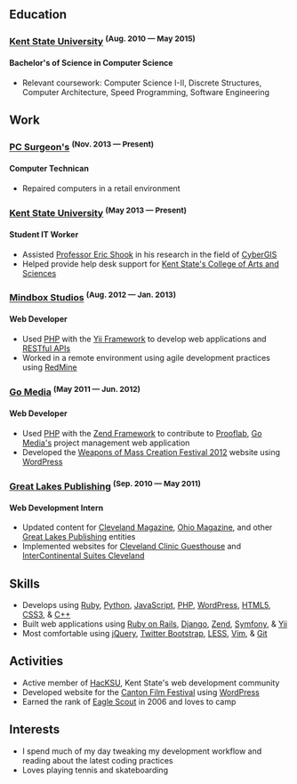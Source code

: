 ## Education

### [Kent State University](http://www.kent.edu) <sup>(Aug. 2010 &mdash; May 2015)</sup>
#### Bachelor's of Science in Computer Science

* Relevant coursework: Computer Science I-II, Discrete Structures, Computer Architecture, Speed Programming, Software Engineering

## Work

### [PC Surgeon's](http://pcsurgeons.net) <sup>(Nov. 2013 &mdash; Present)</sup>
#### Computer Technican

* Repaired computers in a retail environment

### [Kent State University](http://www.kent.edu) <sup>(May 2013 &mdash; Present)</sup>
#### Student IT Worker

* Assisted [Professor Eric Shook](http://www.kent.edu/cas/geography/people/~eshook/) in his research in the field of [CyberGIS](http://en.wikipedia.org/wiki/Geoweb)
* Helped provide help desk support for [Kent State's College of Arts and Sciences](http://www.kent.edu/CAS/)

### [Mindbox Studios](http://mindboxstudios.com) <sup>(Aug. 2012 &mdash; Jan. 2013)</sup>
#### Web Developer

* Used [PHP](http://php.net) with the [Yii Framework](http://www.yiiframework.com) to develop web applications and [RESTful APIs](https://en.wikipedia.org/wiki/Representational_state_transfer)
* Worked in a remote environment using agile development practices using [RedMine](http://www.redmine.org)

### [Go Media](http://gomedia.us) <sup>(May 2011 &mdash; Jun. 2012)</sup>
#### Web Developer

* Used [PHP](http://php.net) with the [Zend Framework](http://framework.zend.com) to contribute to [Prooflab](https://prooflab.us), [Go Media's](http://gomedia.us) project management web application
* Developed the [Weapons of Mass Creation Festival 2012](http://2012.wmcfest.com) website using [WordPress](http://wordpress.org)

### [Great Lakes Publishing](http://www.glpublishing.com) <sup>(Sep. 2010 &mdash; May 2011)</sup>
#### Web Development Intern

* Updated content for [Cleveland Magazine](http://www.clevelandmagazine.com), [Ohio Magazine](http://www.ohiomagazine.com), and other [Great Lakes Publishing](http://glpublishing.com) entities
* Implemented websites for [Cleveland Clinic Guesthouse](http://www.guesthouseclevelandclinic.com/CCGH/ClevelandClinicGuesthouse.aspx) and [InterContinental Suites Cleveland](http://www.intercontinentalsuitescleveland.com/ISC/InterContinentalSuitesCleveland.aspx)

## Skills

* Develops using [Ruby](http://www.ruby-lang.org/en/), [Python](http://www.python.org), [JavaScript](http://en.wikipedia.org/wiki/JavaScript), [PHP](http://php.net), [WordPress](http://wordpress.org), [HTML5](http://en.wikipedia.org/wiki/HTML5), [CSS3](https://en.wikipedia.org/wiki/Cascading_Style_Sheets), & [C++](https://en.wikipedia.org/wiki/C%2B%2B)
* Built web applications using [Ruby on Rails](http://rubyonrails.org), [Django](http://djangoproject.com), [Zend](http://framework.zend.com/), [Symfony](http://symfony.com/), & [Yii](http://www.yiiframework.com/)
* Most comfortable using [jQuery](http://jquery.com), [Twitter Bootstrap](http://twitter.github.io/), [LESS](http://lesscss.org), [Vim](http://www.vim.org), & [Git](http://git-scm.com)

## Activities

* Active member of [HacKSU](http://hacksu.cs.kent.edu), Kent State's web development community
* Developed website for the [Canton Film Festival](http://cantonfilm.com) using [WordPress](http://wordpress.org)
* Earned the rank of [Eagle Scout](https://en.wikipedia.org/wiki/Eagle_Scout) in 2006 and loves to camp

## Interests

* I spend much of my day tweaking my development workflow and reading about the latest coding practices
* Loves playing tennis and skateboarding
